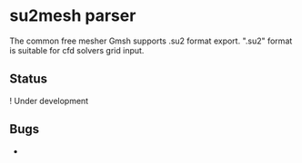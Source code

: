 # su2mesh parser

The common free mesher Gmsh supports .su2 format export. ".su2" format is suitable for cfd solvers grid input.



## Status

! Under development



## Bugs

- 

